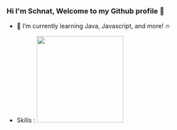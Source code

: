 ### Hi I'm Schnat, Welcome to my Github profile 👋
* 🌱 I’m currently learning Java, Javascript, and more! 🔥

* Skills :
  <img src='[figure/rstudio.png](https://gyazo.com/eb5c5741b6a9a16c692170a41a49c858.png](https://cdn.icon-icons.com/icons2/2415/PNG/512/java_original_wordmark_logo_icon_146459.png)' width='200' hegiht='200'>



<!--
**pschnatt/pschnatt** is a ✨ _special_ ✨ repository because its `README.md` (this file) appears on your GitHub profile.

Here are some ideas to get you started:

- 🔭 I’m currently working on ...
- 🌱 I’m currently learning ...
- 👯 I’m looking to collaborate on ...
- 🤔 I’m looking for help with ...
- 💬 Ask me about ...
- 📫 How to reach me: ...
- 😄 Pronouns: ...
- ⚡ Fun fact: ...
-->
